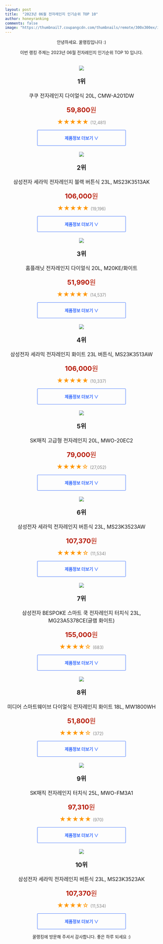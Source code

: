 ```yaml
---
layout: post
title:  "2023년 06월 전자레인지 인기순위 TOP 10"
author: honeyranking
comments: false
image: "https://thumbnail7.coupangcdn.com/thumbnails/remote/300x300ex/image/retail/images/2979389955436818-8a7ba46c-de9b-4d85-85e0-ae59a8d9fa7e.jpg"
---
```

<p style="text-align: center;">안녕하세요. 꿀랭킹입니다 :)</p>
<p style="text-align: center;">이번 랭킹 주제는 2023년 06월 전자레인지 인기순위 TOP 10 입니다.</p><center><img src="https://thumbnail7.coupangcdn.com/thumbnails/remote/300x300ex/image/retail/images/2979389955436818-8a7ba46c-de9b-4d85-85e0-ae59a8d9fa7e.jpg" style="margin-top:20px" /></center><p style="text-align: center; font-size: 20px"><b>1위</b></p><p style="text-align: center; font-size: 17px">쿠쿠 전자레인지 다이얼식 20L, CMW-A201DW</p><p style="text-align: center;"><span style="color: #b61800; font-size: 22px;"><b>59,800</b>원</span></p><p style="text-align: center;"><span style="color: #ff9600; font-size: 20px;">★★★★★ </span><span style="color: #878787;">(12,481)</span></p><center><a href="https://link.coupang.com/a/2CEYV"><div style="font-size: 14px; display: inline-block; padding: 15px 90px; color: #346aff; border-radius: 2px; border: 1px solid #346aff; cursor: pointer;"><b>제품정보 더보기 &or;</b></div></a></center><center><img src="https://thumbnail9.coupangcdn.com/thumbnails/remote/300x300ex/image/retail/images/8049448654320847-fa2617a7-7862-4b49-a0d0-207d909576b9.jpg" style="margin-top:20px" /></center><p style="text-align: center; font-size: 20px"><b>2위</b></p><p style="text-align: center; font-size: 17px">삼성전자 세라믹 전자레인지 블랙 버튼식 23L, MS23K3513AK</p><p style="text-align: center;"><span style="color: #b61800; font-size: 22px;"><b>106,000</b>원</span></p><p style="text-align: center;"><span style="color: #ff9600; font-size: 20px;">★★★★★ </span><span style="color: #878787;">(19,196)</span></p><center><a href="https://link.coupang.com/a/2CEYW"><div style="font-size: 14px; display: inline-block; padding: 15px 90px; color: #346aff; border-radius: 2px; border: 1px solid #346aff; cursor: pointer;"><b>제품정보 더보기 &or;</b></div></a></center><center><img src="https://thumbnail9.coupangcdn.com/thumbnails/remote/300x300ex/image/retail/images/1857798140300966-23759c93-9b45-4b33-af00-1ff173b30df9.jpg" style="margin-top:20px" /></center><p style="text-align: center; font-size: 20px"><b>3위</b></p><p style="text-align: center; font-size: 17px">홈플래닛 전자레인지 다이얼식 20L, M20KE/화이트</p><p style="text-align: center;"><span style="color: #b61800; font-size: 22px;"><b>51,990</b>원</span></p><p style="text-align: center;"><span style="color: #ff9600; font-size: 20px;">★★★★★ </span><span style="color: #878787;">(14,537)</span></p><center><a href="https://link.coupang.com/a/2CEYX"><div style="font-size: 14px; display: inline-block; padding: 15px 90px; color: #346aff; border-radius: 2px; border: 1px solid #346aff; cursor: pointer;"><b>제품정보 더보기 &or;</b></div></a></center><center><img src="https://thumbnail8.coupangcdn.com/thumbnails/remote/300x300ex/image/retail/images/8490060345683567-00168171-1c05-4260-8854-aa6afd7606dc.jpg" style="margin-top:20px" /></center><p style="text-align: center; font-size: 20px"><b>4위</b></p><p style="text-align: center; font-size: 17px">삼성전자 세라믹 전자레인지 화이트 23L 버튼식, MS23K3513AW</p><p style="text-align: center;"><span style="color: #b61800; font-size: 22px;"><b>106,000</b>원</span></p><p style="text-align: center;"><span style="color: #ff9600; font-size: 20px;">★★★★★ </span><span style="color: #878787;">(10,337)</span></p><center><a href="https://link.coupang.com/a/2CEYY"><div style="font-size: 14px; display: inline-block; padding: 15px 90px; color: #346aff; border-radius: 2px; border: 1px solid #346aff; cursor: pointer;"><b>제품정보 더보기 &or;</b></div></a></center><center><img src="https://thumbnail9.coupangcdn.com/thumbnails/remote/300x300ex/image/retail/images/1073939017643-c1f1d3a0-a657-4ec8-b08e-191771ade39d.jpg" style="margin-top:20px" /></center><p style="text-align: center; font-size: 20px"><b>5위</b></p><p style="text-align: center; font-size: 17px">SK매직 고급형 전자레인지 20L, MWO-20EC2</p><p style="text-align: center;"><span style="color: #b61800; font-size: 22px;"><b>79,000</b>원</span></p><p style="text-align: center;"><span style="color: #ff9600; font-size: 20px;">★★★★☆ </span><span style="color: #878787;">(27,052)</span></p><center><a href="https://link.coupang.com/a/2CEYZ"><div style="font-size: 14px; display: inline-block; padding: 15px 90px; color: #346aff; border-radius: 2px; border: 1px solid #346aff; cursor: pointer;"><b>제품정보 더보기 &or;</b></div></a></center><center><img src="https://thumbnail10.coupangcdn.com/thumbnails/remote/300x300ex/image/retail/images/64852567960627-a7e490a8-62a4-4083-8f24-a97fe01d4c62.jpg" style="margin-top:20px" /></center><p style="text-align: center; font-size: 20px"><b>6위</b></p><p style="text-align: center; font-size: 17px">삼성전자 세라믹 전자레인지 버튼식 23L, MS23K3523AW</p><p style="text-align: center;"><span style="color: #b61800; font-size: 22px;"><b>107,370</b>원</span></p><p style="text-align: center;"><span style="color: #ff9600; font-size: 20px;">★★★★☆ </span><span style="color: #878787;">(11,534)</span></p><center><a href="https://www.coupang.com/vp/products/14911692?itemId=61041967&q=%EC%A0%84%EC%9E%90%EB%A0%88%EC%9D%B8%EC%A7%80&sourceType=search&searchId=50c3bfb31ee748499c9fa4f09d3099d3"><div style="font-size: 14px; display: inline-block; padding: 15px 90px; color: #346aff; border-radius: 2px; border: 1px solid #346aff; cursor: pointer;"><b>제품정보 더보기 &or;</b></div></a></center><center><img src="https://thumbnail10.coupangcdn.com/thumbnails/remote/300x300ex/image/retail/images/2022/04/01/15/5/5b8b9f2e-d67f-46e8-9511-3e5c3405f249.jpg" style="margin-top:20px" /></center><p style="text-align: center; font-size: 20px"><b>7위</b></p><p style="text-align: center; font-size: 17px">삼성전자 BESPOKE 스마트 쿡 전자레인지 터치식 23L, MG23A5378CE(글램 화이트)</p><p style="text-align: center;"><span style="color: #b61800; font-size: 22px;"><b>155,000</b>원</span></p><p style="text-align: center;"><span style="color: #ff9600; font-size: 20px;">★★★★☆ </span><span style="color: #878787;">(683)</span></p><center><a href="https://link.coupang.com/a/2CEY0"><div style="font-size: 14px; display: inline-block; padding: 15px 90px; color: #346aff; border-radius: 2px; border: 1px solid #346aff; cursor: pointer;"><b>제품정보 더보기 &or;</b></div></a></center><center><img src="https://thumbnail6.coupangcdn.com/thumbnails/remote/300x300ex/image/retail/images/3056382962859176-e3bb99ad-dc55-4f15-92a6-7153c2a83af8.jpg" style="margin-top:20px" /></center><p style="text-align: center; font-size: 20px"><b>8위</b></p><p style="text-align: center; font-size: 17px">미디어 스마트웨이브 다이얼식 전자레인지 화이트 18L, MW1800WH</p><p style="text-align: center;"><span style="color: #b61800; font-size: 22px;"><b>51,800</b>원</span></p><p style="text-align: center;"><span style="color: #ff9600; font-size: 20px;">★★★★☆ </span><span style="color: #878787;">(372)</span></p><center><a href="https://link.coupang.com/a/2CEY1"><div style="font-size: 14px; display: inline-block; padding: 15px 90px; color: #346aff; border-radius: 2px; border: 1px solid #346aff; cursor: pointer;"><b>제품정보 더보기 &or;</b></div></a></center><center><img src="https://thumbnail6.coupangcdn.com/thumbnails/remote/300x300ex/image/retail/images/1144394997964569-214a478a-0154-4c73-b328-37a7f9f67130.jpg" style="margin-top:20px" /></center><p style="text-align: center; font-size: 20px"><b>9위</b></p><p style="text-align: center; font-size: 17px">SK매직 전자레인지 터치식 25L, MWO-FM3A1</p><p style="text-align: center;"><span style="color: #b61800; font-size: 22px;"><b>97,310</b>원</span></p><p style="text-align: center;"><span style="color: #ff9600; font-size: 20px;">★★★★★ </span><span style="color: #878787;">(970)</span></p><center><a href="https://link.coupang.com/a/2CEY2"><div style="font-size: 14px; display: inline-block; padding: 15px 90px; color: #346aff; border-radius: 2px; border: 1px solid #346aff; cursor: pointer;"><b>제품정보 더보기 &or;</b></div></a></center><center><img src="https://thumbnail6.coupangcdn.com/thumbnails/remote/300x300ex/image/retail/images/8832838248527785-c5ed1214-196c-41fb-b10b-d6f30a14e6b1.jpg" style="margin-top:20px" /></center><p style="text-align: center; font-size: 20px"><b>10위</b></p><p style="text-align: center; font-size: 17px">삼성전자 세라믹 전자레인지 버튼식 23L, MS23K3523AK</p><p style="text-align: center;"><span style="color: #b61800; font-size: 22px;"><b>107,370</b>원</span></p><p style="text-align: center;"><span style="color: #ff9600; font-size: 20px;">★★★★☆ </span><span style="color: #878787;">(11,534)</span></p><center><a href="https://www.coupang.com/vp/products/14911692?itemId=14332246727&q=%EC%A0%84%EC%9E%90%EB%A0%88%EC%9D%B8%EC%A7%80&sourceType=search&searchId=50c3bfb31ee748499c9fa4f09d3099d3"><div style="font-size: 14px; display: inline-block; padding: 15px 90px; color: #346aff; border-radius: 2px; border: 1px solid #346aff; cursor: pointer;"><b>제품정보 더보기 &or;</b></div></a></center><p style="text-align: center;">꿀랭킹에 방문해 주셔서 감사합니다. 좋은 하루 되세요 :)</p>
